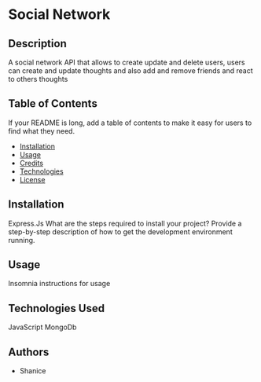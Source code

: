 # Social Network

## Description
    
A social network API that allows to create update and delete users, users can create and update thoughts and also  add and remove friends and react to others thoughts
    
    
## Table of Contents
    
If your README is long, add a table of contents to make it easy for users to find what they need.
    
- [Installation](#installation)
- [Usage](#usage)
- [Credits](#authors)
- [Technologies](#technologies)
- [License](#license)

## Installation
Express.Js
What are the steps required to install your project? Provide a step-by-step description of how to get the development environment running.

## Usage
Insomnia
instructions for usage

## Technologies Used
JavaScript 
 MongoDb

## Authors
- Shanice


 